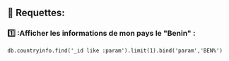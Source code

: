 ## :pushpin: Requettes:

 ### :one: :Afficher les informations de mon pays le  "Benin" :

```
db.countryinfo.find('_id like :param').limit(1).bind('param','BEN%')
